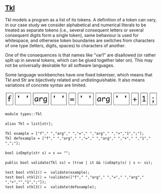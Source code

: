 ## [Tkl](https://github.com/grammarware/bx-parsing/blob/master/src/types/Tkl.rsc)

Tkl models a program as a list of its tokens. A definition of a token can vary, in our case
study we consider alphabetical and numerical literals to be treated as separate tokens
(i.e., several consequent letters or several consequent digits form a single token),
same behaviour is used for whitespace, and otherwise token boundaries are switches from
characters of one type (letters, digits, spaces) to characters of another.

One of the consequences is that names like "var1" are disallowed (or rather split up in
several tokens, which can be glued together later on). This may not be universally
desirable for all software languages.

Some language workbenches have one fixed tokeniser, which means that Tkl and Str are
bijectively related and undistinguishable. It also means variations of concrete syntax
are limited.

![Example](https://github.com/grammarware/bx-parsing/raw/master/img/Tkl.png)

```
module types::Tkl

alias Tkl = list[str];

Tkl example = ["f"," ","arg"," ","="," ","arg"," ","+","1",";"];
Tkl defexample = ["f"," ","arg"," ","="," ","arg"," ","+"," ","1"," ",";"];

bool isEmpty(str s) = s == ""; 

public bool validate(Tkl ss) = (true | it && !isEmpty(s) | s <- ss);

test bool vtkl1() =  validate(example);
test bool vtkl2() = !validate(["f"," ","arg"," ","="," ","arg"," ","+","","1",";"]);
test bool vtkl3() =  validate(defexample);
```


